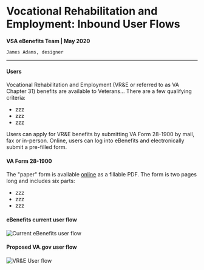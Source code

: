 # Vocational Rehabilitation and Employment: Inbound User Flows
**VSA eBenefits Team | May 2020**

`James Adams, designer`

---

#### Users
Vocational Rehabilitation and Employment (VR&E or referred to as VA Chapter 31) benefits are available to Veterans... There are a few qualifying criteria:
- zzz
- zzz
- zzz

Users can apply for VR&E benefits by submitting VA Form 28-1900 by mail, fax or in-person. Online, users can log into eBenefits and electronically submit a pre-filled form.

#### VA Form 28-1900
The "paper" form is available [online](https://www.vba.va.gov/pubs/forms/VBA-28-1900-ARE.pdf) as a fillable PDF. The form is two pages long and includes six parts:
- zzz
- zzz
- zzz

#### eBenefits current user flow
![Current eBenefits user flow]()

#### Proposed VA.gov user flow
![VR&E User flow]()
